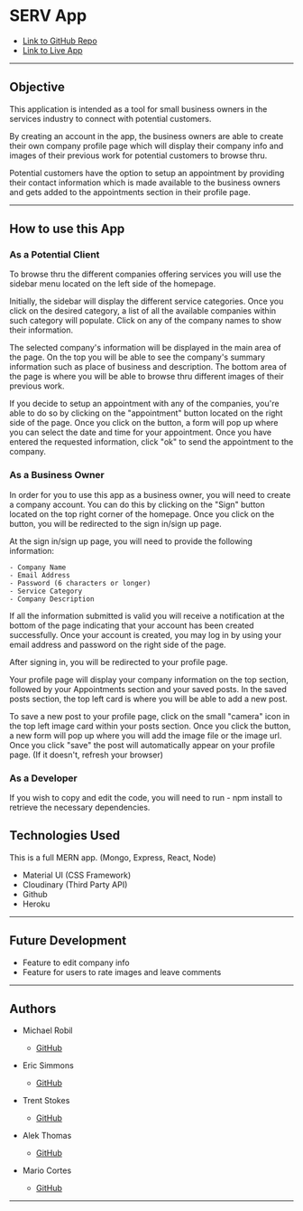# SERV App

  * [Link to GitHub Repo](https://github.com/michaelrobil/finalproject)
  * [Link to Live App](https://rocky-shore-67877.herokuapp.com/)
  
---

## Objective

This application is intended as a tool for small business owners in the services industry to connect with potential customers.

By creating an account in the app, the business owners are able to create their own company profile page which will display their company info and images of their previous work for potential customers to browse thru.

Potential customers have the option to setup an appointment by providing their contact information which is made available to the business owners and gets added to the appointments section in their profile page.

---

## How to use this App

### As a Potential Client

To browse thru the different companies offering services you will use the sidebar menu located on the left side of the homepage.

Initially, the sidebar will display the different service categories. Once you click on the desired category, a list of all the available companies within such category will populate. Click on any of the company names to show their information.

The selected company's information will be displayed in the main area of the page. On the top you will be able to see the company's summary information such as place of business and description. The bottom area of the page is where you will be able to browse thru different images of their previous work.

If you decide to setup an appointment with any of the companies, you're able to do so by clicking on the "appointment" button located on the right side of the page. Once you click on the button, a form will pop up where you can select the date and time for your appointment. Once you have entered the requested information, click "ok" to send the appointment to the company.

### As a Business Owner

In order for you to use this app as a business owner, you will need to create a company account. You can do this by clicking on the "Sign" button located on the top right corner of the homepage. Once you click on the button, you will be redirected to the sign in/sign up page.

At the sign in/sign up page, you will need to provide the following information:

    - Company Name
    - Email Address
    - Password (6 characters or longer)
    - Service Category
    - Company Description

If all the information submitted is valid you will receive a notification at the bottom of the page indicating that your account has been created successfully. Once your account is created, you may log in by using your email address and password on the right side of the page.

After signing in, you will be redirected to your profile page.

Your profile page will display your company information on the top section, followed by your Appointments section and your saved posts. In the saved posts section, the top left card is where you will be able to add a new post.

To save a new post to your profile page, click on the small "camera" icon in the top left image card within your posts section. Once you click the button, a new form will pop up where you will add the image file or the image url. Once you click "save" the post will automatically appear on your profile page. (If it doesn't, refresh your browser)

### As a Developer
If you wish to copy and edit the code, you will need to run - npm install to retrieve the necessary dependencies.


## Technologies Used

This is a full MERN app. (Mongo, Express, React, Node)

- Material UI (CSS Framework)
- Cloudinary (Third Party API)
- Github
- Heroku

---

## Future Development

- Feature to edit company info
- Feature for users to rate images and leave comments

---

## Authors

- Michael Robil
  * [GitHub](https://github.com/michaelrobil)
- Eric Simmons
  * [GitHub](https://github.com/EricEnergy)
- Trent Stokes

  * [GitHub]()
- Alek Thomas
  * [GitHub](https://github.com/Hi-It-Sky/)

- Mario Cortes
  * [GitHub](https://github.com/mcortes-1113)

---
